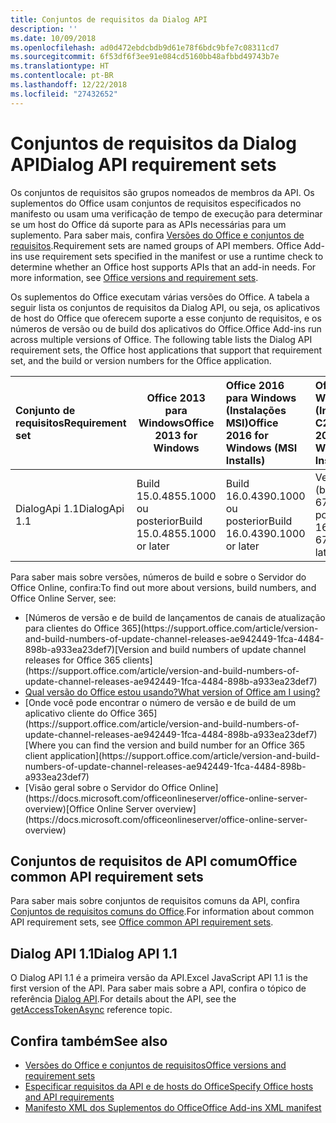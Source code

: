 ```yaml
---
title: Conjuntos de requisitos da Dialog API
description: ''
ms.date: 10/09/2018
ms.openlocfilehash: ad0d472ebdcbdb9d61e78f6bdc9bfe7c08311cd7
ms.sourcegitcommit: 6f53df6f3ee91e084cd5160bb48afbbd49743b7e
ms.translationtype: HT
ms.contentlocale: pt-BR
ms.lasthandoff: 12/22/2018
ms.locfileid: "27432652"
---
```

# <a name="dialog-api-requirement-sets"></a><span data-ttu-id="09603-102">Conjuntos de requisitos da Dialog API</span><span class="sxs-lookup"><span data-stu-id="09603-102">Dialog API requirement sets</span></span>

<span data-ttu-id="09603-p101">Os conjuntos de requisitos são grupos nomeados de membros da API. Os suplementos do Office usam conjuntos de requisitos especificados no manifesto ou usam uma verificação de tempo de execução para determinar se um host do Office dá suporte para as APIs necessárias para um suplemento. Para saber mais, confira [Versões do Office e conjuntos de requisitos](https://docs.microsoft.com/office/dev/add-ins/develop/office-versions-and-requirement-sets).</span><span class="sxs-lookup"><span data-stu-id="09603-p101">Requirement sets are named groups of API members. Office Add-ins use requirement sets specified in the manifest or use a runtime check to determine whether an Office host supports APIs that an add-in needs. For more information, see [Office versions and requirement sets](https://docs.microsoft.com/office/dev/add-ins/develop/office-versions-and-requirement-sets).</span></span>

<span data-ttu-id="09603-p102">Os suplementos do Office executam várias versões do Office. A tabela a seguir lista os conjuntos de requisitos da Dialog API, ou seja, os aplicativos de host do Office que oferecem suporte a esse conjunto de requisitos, e os números de versão ou de build dos aplicativos do Office.</span><span class="sxs-lookup"><span data-stu-id="09603-p102">Office Add-ins run across multiple versions of Office. The following table lists the Dialog API requirement sets, the Office host applications that support that requirement set, and the build or version numbers for the Office application.</span></span>

|  <span data-ttu-id="09603-108">Conjunto de requisitos</span><span class="sxs-lookup"><span data-stu-id="09603-108">Requirement set</span></span>  | <span data-ttu-id="09603-109">Office 2013 para Windows</span><span class="sxs-lookup"><span data-stu-id="09603-109">Office 2013 for Windows</span></span> | <span data-ttu-id="09603-110">Office 2016 para Windows (Instalações MSI)</span><span class="sxs-lookup"><span data-stu-id="09603-110">Office 2016 for Windows (MSI Installs)</span></span>   | <span data-ttu-id="09603-111">Office 365 para Windows (Instalações C2R)</span><span class="sxs-lookup"><span data-stu-id="09603-111">Office 2016 for Windows (C2R Installs)</span></span>   |  <span data-ttu-id="09603-112">Office 365 para iPad</span><span class="sxs-lookup"><span data-stu-id="09603-112">Office 365 for iPad</span></span>  |  <span data-ttu-id="09603-113">Office 365 para Mac</span><span class="sxs-lookup"><span data-stu-id="09603-113">Office 365 for Mac</span></span>  | <span data-ttu-id="09603-114">Office Online</span><span class="sxs-lookup"><span data-stu-id="09603-114">Office Online</span></span>  |  <span data-ttu-id="09603-115">Servidor do Office Online</span><span class="sxs-lookup"><span data-stu-id="09603-115">Office Online Server</span></span>  |
|:-----|-----|:-----|:-----|:-----|:-----|:-----|:-----|
| <span data-ttu-id="09603-116">DialogApi 1.1</span><span class="sxs-lookup"><span data-stu-id="09603-116">DialogApi 1.1</span></span>  | <span data-ttu-id="09603-117">Build 15.0.4855.1000 ou posterior</span><span class="sxs-lookup"><span data-stu-id="09603-117">Build 15.0.4855.1000 or later</span></span> | <span data-ttu-id="09603-118">Build 16.0.4390.1000 ou posterior</span><span class="sxs-lookup"><span data-stu-id="09603-118">Build 16.0.4390.1000 or later</span></span> | <span data-ttu-id="09603-119">Versão 1602 (build 6741.0000) ou posterior</span><span class="sxs-lookup"><span data-stu-id="09603-119">Version 1602 (Build 6741.0000) or later</span></span> | <span data-ttu-id="09603-120">1.22 ou posterior</span><span class="sxs-lookup"><span data-stu-id="09603-120">1.22 or later</span></span> | <span data-ttu-id="09603-121">15.20 ou posterior</span><span class="sxs-lookup"><span data-stu-id="09603-121">15.20 or later</span></span>| <span data-ttu-id="09603-122">Janeiro de 2017</span><span class="sxs-lookup"><span data-stu-id="09603-122">January 2017</span></span> | <span data-ttu-id="09603-123">Versão 1608 (build 7601.6800) ou posterior</span><span class="sxs-lookup"><span data-stu-id="09603-123">Version 1608 (Build 7601.6800) or later</span></span>|

<span data-ttu-id="09603-124">Para saber mais sobre versões, números de build e sobre o Servidor do Office Online, confira:</span><span class="sxs-lookup"><span data-stu-id="09603-124">To find out more about versions, build numbers, and Office Online Server, see:</span></span>

- <span data-ttu-id="09603-125">
  [Números de versão e de build de lançamentos de canais de atualização para clientes do Office 365](https://support.office.com/article/version-and-build-numbers-of-update-channel-releases-ae942449-1fca-4484-898b-a933ea23def7)</span><span class="sxs-lookup"><span data-stu-id="09603-125">[Version and build numbers of update channel releases for Office 365 clients](https://support.office.com/article/version-and-build-numbers-of-update-channel-releases-ae942449-1fca-4484-898b-a933ea23def7)</span></span>
- [<span data-ttu-id="09603-126">Qual versão do Office estou usando?</span><span class="sxs-lookup"><span data-stu-id="09603-126">What version of Office am I using?</span></span>](https://support.office.com/article/What-version-of-Office-am-I-using-932788b8-a3ce-44bf-bb09-e334518b8b19)
- <span data-ttu-id="09603-127">
  [Onde você pode encontrar o número de versão e de build de um aplicativo cliente do Office 365](https://support.office.com/article/version-and-build-numbers-of-update-channel-releases-ae942449-1fca-4484-898b-a933ea23def7)</span><span class="sxs-lookup"><span data-stu-id="09603-127">[Where you can find the version and build number for an Office 365 client application](https://support.office.com/article/version-and-build-numbers-of-update-channel-releases-ae942449-1fca-4484-898b-a933ea23def7)</span></span>
- <span data-ttu-id="09603-128">
  [Visão geral sobre o Servidor do Office Online](https://docs.microsoft.com/officeonlineserver/office-online-server-overview)</span><span class="sxs-lookup"><span data-stu-id="09603-128">[Office Online Server overview](https://docs.microsoft.com/officeonlineserver/office-online-server-overview)</span></span>

## <a name="office-common-api-requirement-sets"></a><span data-ttu-id="09603-129">Conjuntos de requisitos de API comum</span><span class="sxs-lookup"><span data-stu-id="09603-129">Office common API requirement sets</span></span>

<span data-ttu-id="09603-130">Para saber mais sobre conjuntos de requisitos comuns da API, confira [Conjuntos de requisitos comuns do Office](office-add-in-requirement-sets.md).</span><span class="sxs-lookup"><span data-stu-id="09603-130">For information about common API requirement sets, see [Office common API requirement sets](office-add-in-requirement-sets.md).</span></span>

## <a name="dialog-api-11"></a><span data-ttu-id="09603-131">Dialog API 1.1</span><span class="sxs-lookup"><span data-stu-id="09603-131">Dialog API 1.1</span></span> 

<span data-ttu-id="09603-132">O Dialog API 1.1 é a primeira versão da API.</span><span class="sxs-lookup"><span data-stu-id="09603-132">Excel JavaScript API 1.1 is the first version of the API.</span></span> <span data-ttu-id="09603-133">Para saber mais sobre a API, confira o tópico de referência [Dialog API](/javascript/api/office/office.ui).</span><span class="sxs-lookup"><span data-stu-id="09603-133">For details about the API, see the [getAccessTokenAsync](/javascript/api/office/office.ui) reference topic.</span></span>

## <a name="see-also"></a><span data-ttu-id="09603-134">Confira também</span><span class="sxs-lookup"><span data-stu-id="09603-134">See also</span></span>

- [<span data-ttu-id="09603-135">Versões do Office e conjuntos de requisitos</span><span class="sxs-lookup"><span data-stu-id="09603-135">Office versions and requirement sets</span></span>](https://docs.microsoft.com/office/dev/add-ins/develop/office-versions-and-requirement-sets)
- [<span data-ttu-id="09603-136">Especificar requisitos da API e de hosts do Office</span><span class="sxs-lookup"><span data-stu-id="09603-136">Specify Office hosts and API requirements</span></span>](https://docs.microsoft.com/office/dev/add-ins/develop/specify-office-hosts-and-api-requirements)
- [<span data-ttu-id="09603-137">Manifesto XML dos Suplementos do Office</span><span class="sxs-lookup"><span data-stu-id="09603-137">Office Add-ins XML manifest</span></span>](https://docs.microsoft.com/office/dev/add-ins/develop/add-in-manifests)
